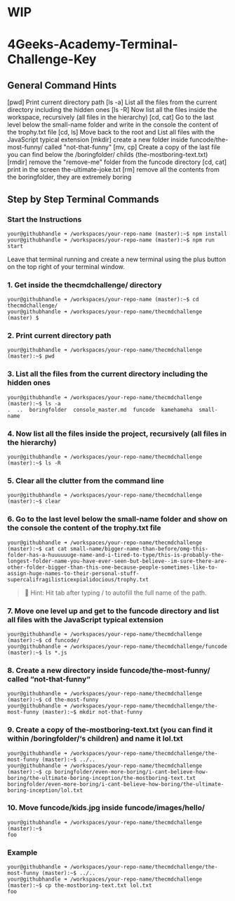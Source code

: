 # WIP
# 4Geeks-Academy-Terminal-Challenge-Key

## General Command Hints
[pwd] Print current directory path
[ls -a] List all the files from the current directory including the hidden ones
[ls -R] Now list all the files inside the workspace, recursively (all files in the hierarchy)
[cd, cat] Go to the last level below the small-name folder and write in the console the content of the trophy.txt file
[cd, ls] Move back to the root and List all files with the JavaScript typical extension
[mkdir] create a new folder inside funcode/the-most-funny/ called "not-that-funny"
[mv, cp] Create a copy of the last file you can find below the /boringfolder/ childs (the-mostboring-text.txt)
[rmdir] remove the "remove-me" folder from the funcode directory
[cd, cat] print in the screen the-ultimate-joke.txt
[rm] remove all the contents from the boringfolder, they are extremely boring

### 

## Step by Step Terminal Commands
### Start the Instructions
```console
your@githubhandle ➜ /workspaces/your-repo-name (master):~$ npm install
your@githubhandle ➜ /workspaces/your-repo-name (master):~$ npm run start
```

Leave that terminal running and create a new terminal using the plus button on the top right of your terminal window.

### 1. Get inside the thecmdchallenge/ directory
```console
your@githubhandle ➜ /workspaces/your-repo-name (master):~$ cd thecmdchallenge/
your@githubhandle ➜ /workspaces/your-repo-name/thecmdchallenge (master) $ 
```
### 2. Print current directory path
```console
your@githubhandle ➜ /workspaces/your-repo-name/thecmdchallenge (master):~$ pwd
```
### 3. List all the files from the current directory including the hidden ones
```console
your@githubhandle ➜ /workspaces/your-repo-name/thecmdchallenge (master):~$ ls -a
.  ..  boringfolder  console_master.md  funcode  kamehameha  small-name
```
### 4. Now list all the files inside the project, recursively (all files in the hierarchy)
```console
your@githubhandle ➜ /workspaces/your-repo-name/thecmdchallenge (master):~$ ls -R
```
### 5. Clear all the clutter from the command line
```console
your@githubhandle ➜ /workspaces/your-repo-name/thecmdchallenge (master):~$ clear
```
### 6. Go to the last level below the small-name folder and show on the console the content of the trophy.txt file
```console
your@githubhandle ➜ /workspaces/your-repo-name/thecmdchallenge (master):~$ cat cat small-name/bigger-name-than-before/omg-this-folder-has-a-huuuuuuge-name-and-i-tired-to-type/this-is-probably-the-longest-folder-name-you-have-ever-seen-but-believe--im-sure-there-are-other-folder-bigger-than-this-one-because-people-sometimes-like-to-assign-huge-names-to-their-personal-stuff-supercalifragilisticexpialidocious/trophy.txt
```
> **👋** Hint: Hit tab after typing / to autofill the full name of the path.
### 7. Move one level up and get to the funcode directory and list all files with the JavaScript typical extension
```console
your@githubhandle ➜ /workspaces/your-repo-name/thecmdchallenge (master):~$ cd funcode/
your@githubhandle ➜ /workspaces/your-repo-name/thecmdchallenge/funcode (master):~$ ls *.js
```
### 8. Create a new directory inside funcode/the-most-funny/ called “not-that-funny“
```console
your@githubhandle ➜ /workspaces/your-repo-name/thecmdchallenge (master):~$ cd the-most-funny
your@githubhandle ➜ /workspaces/your-repo-name/thecmdchallenge/the-most-funny (master):~$ mkdir not-that-funny
```
### 9. Create a copy of the-mostboring-text.txt (you can find it within /boringfolder/‘s children) and name it lol.txt
```console
your@githubhandle ➜ /workspaces/your-repo-name/thecmdchallenge/the-most-funny (master):~$ ../..
your@githubhandle ➜ /workspaces/your-repo-name/thecmdchallenge (master):~$ cp boringfolder/even-more-boring/i-cant-believe-how-boring/the-ultimate-boring-inception/the-mostboring-text.txt boringfolder/even-more-boring/i-cant-believe-how-boring/the-ultimate-boring-inception/lol.txt
```
### 10. Move funcode/kids.jpg inside funcode/images/hello/
```console
your@githubhandle ➜ /workspaces/your-repo-name/thecmdchallenge (master):~$ 
foo
```






### Example
```console
your@githubhandle ➜ /workspaces/your-repo-name/thecmdchallenge/the-most-funny (master):~$ ../..
your@githubhandle ➜ /workspaces/your-repo-name/thecmdchallenge (master):~$ cp the-mostboring-text.txt lol.txt
foo
```

